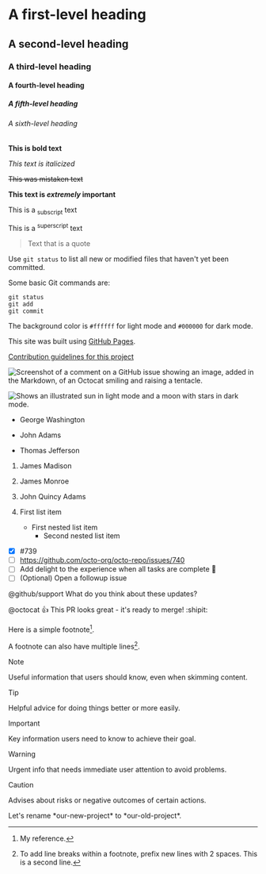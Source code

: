 # A first-level heading
## A second-level heading
### A third-level heading
#### A fourth-level heading
##### A fifth-level heading
###### A sixth-level heading

**This is bold text**

_This text is italicized_

~~This was mistaken text~~

**This text is _extremely_ important**

This is a <sub>subscript</sub> text

This is a <sup>superscript</sup> text

> Text that is a quote

Use `git status` to list all new or modified files that haven't yet been committed.

Some basic Git commands are:
```
git status
git add
git commit
```
The background color is `#ffffff` for light mode and `#000000` for dark mode.

This site was built using [GitHub Pages](https://pages.github.com/).

[Contribution guidelines for this project](placeholder.txt)

![Screenshot of a comment on a GitHub issue showing an image, added in the Markdown, of an Octocat smiling and raising a tentacle.](https://myoctocat.com/assets/images/base-octocat.svg)

<picture>
  <source media="(prefers-color-scheme: dark)" srcset="https://user-images.githubusercontent.com/25423296/163456776-7f95b81a-f1ed-45f7-b7ab-8fa810d529fa.png">
  <source media="(prefers-color-scheme: light)" srcset="https://user-images.githubusercontent.com/25423296/163456779-a8556205-d0a5-45e2-ac17-42d089e3c3f8.png">
  <img alt="Shows an illustrated sun in light mode and a moon with stars in dark mode." src="https://user-images.githubusercontent.com/25423296/163456779-a8556205-d0a5-45e2-ac17-42d089e3c3f8.png">
</picture>

- George Washington
* John Adams
+ Thomas Jefferson

1. James Madison
2. James Monroe
3. John Quincy Adams


1. First list item
    - First nested list item
        - Second nested list item

- [x] #739
- [ ] https://github.com/octo-org/octo-repo/issues/740
- [ ] Add delight to the experience when all tasks are complete :tada:
- [ ] \(Optional) Open a followup issue

@github/support What do you think about these updates?

@octocat :+1: This PR looks great - it's ready to merge! :shipit:

Here is a simple footnote[^1].

A footnote can also have multiple lines[^2].

[^1]: My reference.
[^2]: To add line breaks within a footnote, prefix new lines with 2 spaces.
This is a second line.

> [!NOTE]
> Useful information that users should know, even when skimming content.

> [!TIP]
> Helpful advice for doing things better or more easily.

> [!IMPORTANT]
> Key information users need to know to achieve their goal.

> [!WARNING]
> Urgent info that needs immediate user attention to avoid problems.

> [!CAUTION]
> Advises about risks or negative outcomes of certain actions.

<!-- This content will not appear in the rendered Markdown --> 

Let's rename \*our-new-project\* to \*our-old-project\*.


